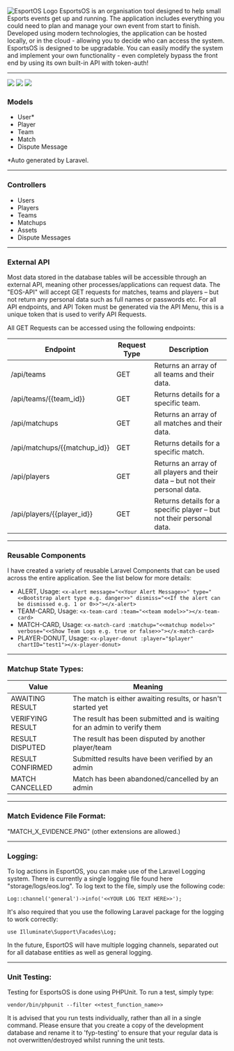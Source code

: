 <img src="https://i.imgur.com/ZfPlQoR.png" alt="EsportOS Logo">
EsportsOS is an organisation tool designed to help small Esports events get up and running. The application includes everything you could need to plan and manage your own event from start to finish. Developed using modern technologies, the application can be hosted locally, or in the cloud - allowing you to decide who can access the system. EsportsOS is designed to be upgradable. You can easily modify the system and implement your own functionality - even completely bypass the front end by using its own built-in API with token-auth!

<hr>

<img src="https://i.gyazo.com/dd6140f3921e6e641e52206009fed783.gif">
<img src="https://i.gyazo.com/5574266d84499e1523d2f3fcdda9dab3.gif">
<img src="https://i.gyazo.com/50f5719f66d7cb00a1cc81079ba3850b.gif">

### Models
* User*
* Player
* Team
* Match
* Dispute Message

*Auto generated by Laravel.

<hr>

### Controllers
* Users
* Players
* Teams
* Matchups
* Assets
* Dispute Messages

<hr>

### External API

Most data stored in the database tables will be accessible through an external API, meaning other processes/applications can request data. The &quot;EOS-API&quot; will accept GET requests for matches, teams and players – but not return any personal data such as full names or passwords etc. For all API endpoints, and API Token must be generated via the API Menu, this is a unique token that is used to verify API Requests.

All GET Requests can be accessed using the following endpoints:

| Endpoint | Request Type | Description |
| --- | --- | --- |
| /api/teams | GET | Returns an array of all teams and their data. |
| /api/teams/{{team\_id}} | GET | Returns details for a specific team. |
| /api/matchups | GET | Returns an array of all matches and their data. |
| /api/matchups/{{matchup\_id}} | GET | Returns details for a specific match. |
| /api/players | GET | Returns an array of all players and their data – but not their personal data. |
| /api/players/{{player\_id}} | GET | Returns details for a specific player – but not their personal data. |

<hr>

### Reusable Components

I have created a variety of reusable Laravel Components that can be used across the entire application. See the list below for more details:

* ALERT, Usage: ```<x-alert message="<<Your Alert Message>>" type="<<Bootstrap alert type e.g. danger>>" dismiss="<<If the alert can be dismissed e.g. 1 or 0>>"></x-alert>``` 
* TEAM-CARD, Usage: ```<x-team-card :team="<<team model>>"></x-team-card>```  
* MATCH-CARD, Usage: ```<x-match-card :matchup="<<matchup model>>" verbose="<<Show Team Logs e.g. true or false>>"></x-match-card>```
* PLAYER-DONUT, Usage: ```<x-player-donut :player="$player" chartID="test1"></x-player-donut>```   

<hr>

### Matchup State Types:
| Value | Meaning |
| --- | --- |
| AWAITING RESULT | The match is either awaiting results, or hasn't started yet |
| VERIFYING RESULT | The result has been submitted and is waiting for an admin to verify them |
| RESULT DISPUTED | The result has been disputed by another player/team |
| RESULT CONFIRMED | Submitted results have been verified by an admin |
| MATCH CANCELLED | Match has been abandoned/cancelled by an admin |


<hr>

### Match Evidence File Format:
"MATCH_X_EVIDENCE.PNG" (other extensions are allowed.)

<hr>

### Logging:
To log actions in EsportOS, you can make use of the Laravel Logging system. There is currently a single logging file found here "storage/logs/eos.log". To log text to the file, simply use the following code:

```Log::channel('general')->info('<<YOUR LOG TEXT HERE>>');```

It's also required that you use the following Laravel package for the logging to work correctly:

```use Illuminate\Support\Facades\Log;```

In the future, EsportOS will have multiple logging channels, separated out for all database entities as well as general logging.

<hr>

### Unit Testing:

Testing for EsportsOS is done using PHPUnit. To run a test, simply type:

```vendor/bin/phpunit --filter <<test_function_name>>```

It is advised that you run tests individually, rather than all in a single command. Please ensure that you create a copy of the development database and rename it to 'fyp-testing' to ensure that your regular data is not overwritten/destroyed whilst running the unit tests.
